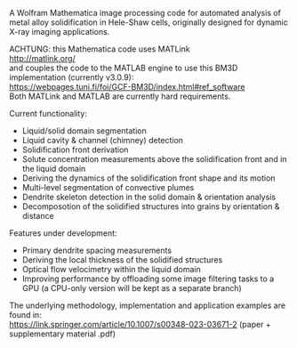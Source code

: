 A Wolfram Mathematica image processing code for automated analysis of metal alloy solidification in Hele-Shaw cells, originally designed for dynamic X-ray imaging applications.  

ACHTUNG: this Mathematica code uses MATLink  
http://matlink.org/  
and couples the code to the MATLAB engine to use this BM3D implementation (currently v3.0.9):  
https://webpages.tuni.fi/foi/GCF-BM3D/index.html#ref_software  
Both MATLink and MATLAB are currently hard requirements.  

Current functionality:  
- Liquid/solid domain segmentation  
- Liquid cavity & channel (chimney) detection  
- Solidification front derivation  
- Solute concentration measurements above the solidification front and in the liquid domain  
- Deriving the dynamics of the solidification front shape and its motion  
- Multi-level segmentation of convective plumes  
- Dendrite skeleton detection in the solid domain & orientation analysis  
- Decomposotion of the solidified structures into grains by orientation & distance  

Features under development:  
- Primary dendrite spacing measurements  
- Deriving the local thickness of the solidified structures  
- Optical flow velocimetry within the liquid domain
- Improving performance by offloading some image filtering tasks to a GPU (a CPU-only version will be kept as a separate branch)  

The underlying methodology, implementation and application examples are found in:  
https://link.springer.com/article/10.1007/s00348-023-03671-2 (paper + supplementary material .pdf)  
